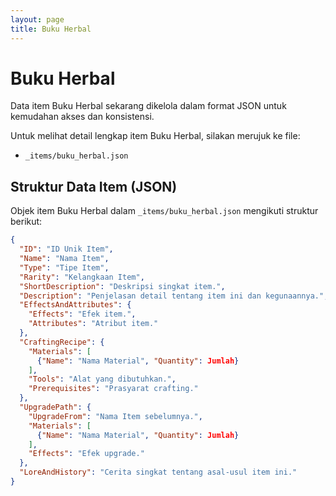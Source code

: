 ```yaml
---
layout: page
title: Buku Herbal
---
```

# Buku Herbal

Data item Buku Herbal sekarang dikelola dalam format JSON untuk kemudahan akses dan konsistensi.

Untuk melihat detail lengkap item Buku Herbal, silakan merujuk ke file:
*   `_items/buku_herbal.json`

## Struktur Data Item (JSON)

Objek item Buku Herbal dalam `_items/buku_herbal.json` mengikuti struktur berikut:

```json
{
  "ID": "ID Unik Item",
  "Name": "Nama Item",
  "Type": "Tipe Item",
  "Rarity": "Kelangkaan Item",
  "ShortDescription": "Deskripsi singkat item.",
  "Description": "Penjelasan detail tentang item ini dan kegunaannya.",
  "EffectsAndAttributes": {
    "Effects": "Efek item.",
    "Attributes": "Atribut item."
  },
  "CraftingRecipe": {
    "Materials": [
      {"Name": "Nama Material", "Quantity": Jumlah}
    ],
    "Tools": "Alat yang dibutuhkan.",
    "Prerequisites": "Prasyarat crafting."
  },
  "UpgradePath": {
    "UpgradeFrom": "Nama Item sebelumnya.",
    "Materials": [
      {"Name": "Nama Material", "Quantity": Jumlah}
    ],
    "Effects": "Efek upgrade."
  },
  "LoreAndHistory": "Cerita singkat tentang asal-usul item ini."
}
```